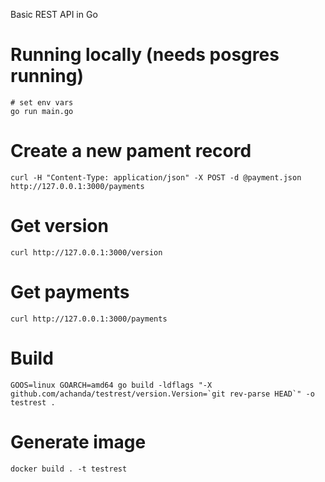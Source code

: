 Basic REST API in Go

# Running locally (needs posgres running)
```
# set env vars
go run main.go
```

# Create a new pament record
```
curl -H "Content-Type: application/json" -X POST -d @payment.json http://127.0.0.1:3000/payments
```

# Get version
```
curl http://127.0.0.1:3000/version
```

# Get payments
```
curl http://127.0.0.1:3000/payments
```

# Build
```
GOOS=linux GOARCH=amd64 go build -ldflags "-X github.com/achanda/testrest/version.Version=`git rev-parse HEAD`" -o testrest .
```

# Generate image
```
docker build . -t testrest
```
